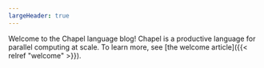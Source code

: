 ```yaml
---
largeHeader: true
---
```


Welcome to the Chapel language blog! Chapel is a productive language for parallel
computing at scale. To learn more, see [the welcome article]({{< relref "welcome" >}}).
